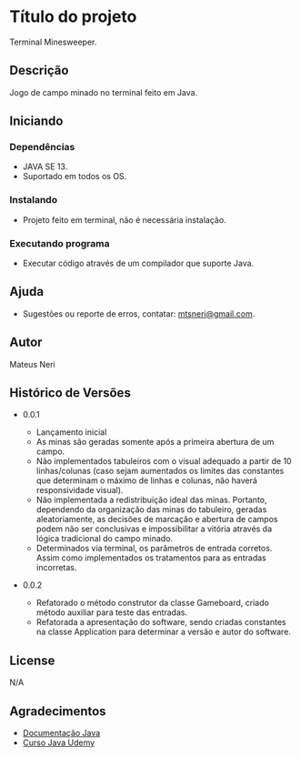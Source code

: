 # Título do projeto

Terminal Minesweeper.

## Descrição

Jogo de campo minado no terminal feito em Java.

## Iniciando

### Dependências

* JAVA SE 13.
* Suportado em todos os OS.

### Instalando

* Projeto feito em terminal, não é necessária instalação.

### Executando programa

* Executar código através de um compilador que suporte Java.

## Ajuda

* Sugestões ou reporte de erros, contatar: mtsneri@gmail.com.

## Autor

Mateus Neri

## Histórico de Versões

* 0.0.1
	* Lançamento inicial
	* As minas são geradas somente após a primeira abertura de um campo.
	* Não implementados tabuleiros com o visual adequado a partir de 10 linhas/colunas (caso sejam aumentados os limites das constantes que determinam o máximo de linhas e colunas, não haverá responsividade visual).
	* Não implementada a redistribuição ideal das minas. Portanto, dependendo da organização das minas do tabuleiro, geradas aleatoriamente, as decisões de marcação e abertura de campos podem não ser conclusivas e impossibilitar a vitória através da lógica tradicional do campo minado.
	* Determinados via terminal, os parâmetros de entrada corretos. Assim como implementados os tratamentos para as entradas incorretas.

* 0.0.2
	* Refatorado o método construtor da classe Gameboard, criado método auxiliar para teste das entradas. 
	* Refatorada a apresentação do software, sendo criadas constantes na classe Application para determinar a versão e autor do software.
	

## License

N/A

## Agradecimentos

* [Documentação Java](https://docs.oracle.com/en/java/)
* [Curso Java Udemy](https://www.udemy.com/course/fundamentos-de-programacao-com-java/)
